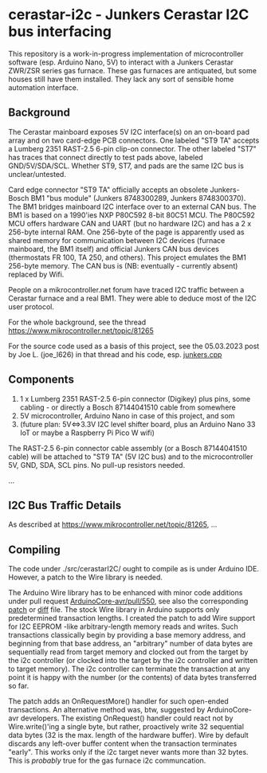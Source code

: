 # cerastar-i2c - Junkers Cerastar I2C bus interfacing

This repository is a work-in-progress implementation of microcontroller software (esp. Arduino Nano, 5V) to interact with a Junkers Cerastar ZWR/ZSR series gas furnace. These gas furnaces are antiquated, but some houses still have them installed. They lack any sort of sensible home automation interface.

## Background

The Cerastar mainboard exposes 5V I2C interface(s) on an on-board pad array and on two card-edge PCB connectors. One labeled "ST9 TA" accepts a Lumberg 2351 RAST-2.5 6-pin clip-on connector. The other labeled "ST7" has traces that connect directly to test pads above, labeled GND/5V/SDA/SCL. Whether ST9, ST7, and pads are the same I2C bus is unclear/untested.

Card edge connector "ST9 TA" officially accepts an obsolete Junkers-Bosch BM1 "bus module" (Junkers 8748300289, Junkers 8748300370). The BM1 bridges mainboard I2C interface over to an external CAN bus. The BM1 is based on a 1990'ies NXP P80C592 8-bit 80C51 MCU. The P80C592 MCU offers hardware CAN and UART (but no hardware I2C) and has a 2 x 256-byte internal RAM. One 256-byte of the page is apparently used as shared memory for communication between I2C devices (furnace mainboard, the BM1 itself) and official Junkers CAN bus devices (thermostats FR 100, TA 250, and others). This project emulates the BM1 256-byte memory. The CAN bus is (NB: eventually - currently absent) replaced by Wifi.

People on a mikrocontroller.net forum have traced I2C traffic between a Cerastar furnace and a real BM1. They were able to deduce most of the I2C user protocol.

For the whole background, see the thread https://www.mikrocontroller.net/topic/81265

For the source code used as a basis of this project, see the 05.03.2023 post by Joe L. (joe_l626) in that thread and his code, esp. [junkers.cpp](https://www.mikrocontroller.net/attachment/590667/junkers.cpp)

## Components

1. 1 x Lumberg 2351 RAST-2.5 6-pin connector (Digikey) plus pins, some cabling - or directly a Bosch 87144041510 cable from somewhere
2. 5V microcontroller, Arduino Nano in case of this project, and som
3. (future plan: 5V<=>3.3V I2C level shifter board, plus an Arduino Nano 33 IoT or maybe a Raspberry Pi Pico W wifi)

The RAST-2.5 6-pin connector cable assembly (or a Bosch 87144041510 cable) will be attached to "ST9 TA" (5V I2C bus) and to the microcontroller 5V, GND, SDA, SCL pins. No pull-up resistors needed.

...

## I2C Bus Traffic Details

As described at https://www.mikrocontroller.net/topic/81265, ...

## Compiling

The code under ./src/cerastarI2C/ ought to compile as is under Arduino IDE. However, a patch to the Wire library is needed.

The Arduino Wire library has to be enhanced with minor code additions under pull request [ArduinoCore-avr/pull/550](https://github.com/arduino/ArduinoCore-avr/pull/550), see also the corresponding [patch](https://patch-diff.githubusercontent.com/raw/arduino/ArduinoCore-avr/pull/550.patch) or [diff](https://patch-diff.githubusercontent.com/raw/arduino/ArduinoCore-avr/pull/550.diff) file. The stock Wire library in Arduino supports only predetermined transaction lengths. I created the patch to add Wire support for I2C EEPROM -like arbitrary-length memory reads and writes.
Such transactions classically begin by providing a base memory address, and beginning from that base address, an "arbitrary" number of data bytes are sequentially read from target memory and clocked out from the target by the i2c controller (or clocked into the target by the i2c controller and written to target memory). The i2c controller can terminate the transaction at any point it is happy with the number (or the contents) of data bytes transferred so far.

The patch adds an OnRequestMore() handler for such open-ended transactions. An alternative method was, btw, suggested by ArduinoCore-avr developers. The existing OnRequest() handler could react not by Wire.write()'ing a single byte, but rather, proactively write 32 sequential data bytes (32 is the max. length of the hardware buffer). Wire by default discards any left-over buffer content when the transaction terminates "early". This works only if the i2c target never wants more than 32 bytes. This is *probably* true for the gas furnace i2c communcation.


